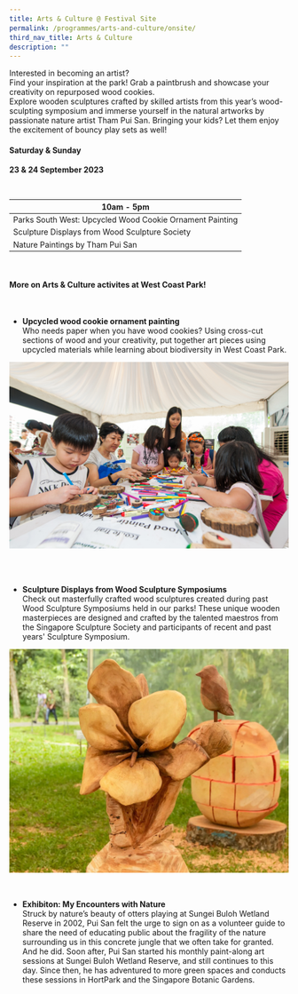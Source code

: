 ```yaml
---
title: Arts & Culture @ Festival Site
permalink: /programmes/arts-and-culture/onsite/
third_nav_title: Arts & Culture
description: ""
---
```

Interested in becoming an artist? <br>
Find your inspiration at the park! Grab a paintbrush and showcase your creativity on repurposed wood cookies. <br>
Explore wooden sculptures crafted by skilled artists from this year’s wood-sculpting symposium and immerse yourself in the natural artworks by passionate nature artist Tham Pui San. Bringing your kids? Let them enjoy the excitement of bouncy play sets as well!


#### Saturday &amp; Sunday <br>
**23 &amp; 24 September 2023**

<br>

| 10am - 5pm |
| -------- |
| Parks South West: Upcycled Wood Cookie Ornament Painting    | 
| Sculpture Displays from Wood Sculpture Society |
| Nature Paintings by Tham Pui San |


<br>

#### More on Arts &amp; Culture activites at West Coast Park!

<br>


* **Upcycled wood cookie ornament painting** <br>
Who needs paper when you have wood cookies? Using cross-cut sections of wood and your creativity, put together art pieces using upcycled materials while learning about biodiversity in West Coast Park.

![Wood Cookie art](/images/parks%20fest%20wood%20cookie%20art.jpg)

<br>
<br>

* **Sculpture Displays from Wood Sculpture Symposiums** <br> Check out masterfully crafted wood sculptures created during past Wood Sculpture Symposiums held in our parks! These unique wooden masterpieces are designed and crafted by the talented maestros from the Singapore Sculpture Society and participants of recent and past years' Sculpture Symposium.

![Sculpture Display](/images/teo%20huey%20ling_the%20amaryllis%20flower_2023.png)

<br> 

* **Exhibiton: My Encounters with Nature**
<br> Struck by nature’s beauty of otters playing at Sungei Buloh Wetland Reserve in 2002, Pui San felt the urge to sign on as a volunteer guide to share the need of educating public about the fragility of the nature surrounding us in this concrete jungle that we often take for granted. And he did. Soon after, Pui San started his monthly paint-along art sessions at Sungei Buloh Wetland Reserve, and still continues to this day. Since then, he has adventured to more green spaces and conducts these sessions in HortPark and the Singapore Botanic Gardens.